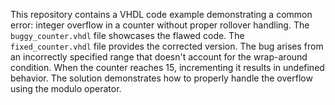 This repository contains a VHDL code example demonstrating a common error: integer overflow in a counter without proper rollover handling.  The `buggy_counter.vhdl` file showcases the flawed code. The `fixed_counter.vhdl` file provides the corrected version.  The bug arises from an incorrectly specified range that doesn't account for the wrap-around condition. When the counter reaches 15, incrementing it results in undefined behavior.  The solution demonstrates how to properly handle the overflow using the modulo operator.
